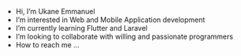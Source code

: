 - Hi, I’m Ukane Emmanuel
- I’m interested in Web and Mobile Application development
- I’m currently learning Flutter and Laravel
- I’m looking to collaborate with willing and passionate programmers
- How to reach me ...

<!---
Ukanet/Ukanet is a ✨ special ✨ repository because its `README.md` (this file) appears on your GitHub profile.
You can click the Preview link to take a look at your changes.
--->
